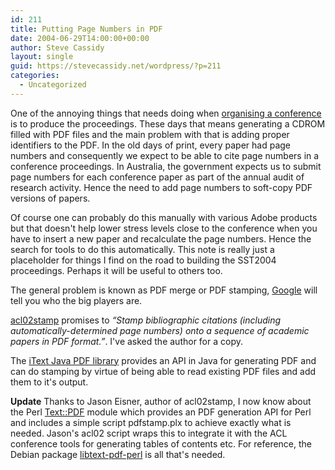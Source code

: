 ```yaml
---
id: 211
title: Putting Page Numbers in PDF
date: 2004-06-29T14:00:00+00:00
author: Steve Cassidy
layout: single
guid: https://stevecassidy.net/wordpress/?p=211
categories:
  - Uncategorized
---
```

One of the annoying things that needs doing when [organising a conference](http://www.assta.org/sst/2004/) is to produce the proceedings. These days that means generating a CDROM filled with PDF files and the main problem with that is adding proper identifiers to the PDF. In the old days of print, every paper had page numbers and consequently we expect to be able to cite page numbers in a conference proceedings. In Australia, the government expects us to submit page numbers for each conference paper as part of the annual audit of research activity. Hence the need to add page numbers to soft-copy PDF versions of papers.

Of course one can probably do this manually with various Adobe products but that doesn't help lower stress levels close to the conference when you have to insert a new paper and recalculate the page numbers. Hence the search for tools to do this automatically. This note is really just a placeholder for things I find on the road to building the SST2004 proceedings. Perhaps it will be useful to others too.

The general problem is known as PDF merge or PDF stamping, [Google](http://www.google.com/search?q=pdf+merge+stamp) will tell you who the big players are.

[acl02stamp](http://www.cs.jhu.edu/~jason/software/) promises to _&#8220;Stamp bibliographic citations (including automatically-determined page numbers) onto a sequence of academic papers in PDF format.&#8221;_. I've asked the author for a copy.

The [iText Java PDF library](http://www.lowagie.com/iText/) provides an API in Java for generating PDF and can do stamping by virtue of being able to read existing PDF files and add them to it's output.

**Update** Thanks to Jason Eisner, author of acl02stamp, I now know about the Perl [Text::PDF](http://search.cpan.org/src/MHOSKEN/Text-PDF-0.25/) module which provides an PDF generation API for Perl and includes a simple script pdfstamp.plx to achieve exactly what is needed. Jason's acl02 script wraps this to integrate it with the ACL conference tools for generating tables of contents etc. For reference, the Debian package [libtext-pdf-perl](http://packages.debian.org/unstable/perl/libtext-pdf-perl) is all that's needed.
